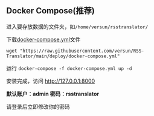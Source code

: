 ## Docker Compose(推荐)

进入要存放数据的文件夹，如`/home/versun/rsstranslator/`

下载[docker-compose.yml](https://github.com/versun/RSS-Translator/blob/main/deploy/docker-compose.yml)文件

`wget "https://raw.githubusercontent.com/versun/RSS-Translator/main/deploy/docker-compose.yml"`

运行 `docker-compose -f docker-compose.yml up -d`

安装完成，访问 http://127.0.0.1:8000

**默认账户：admin 密码：rsstranslator**

请登录后立即修改你的密码